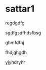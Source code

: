 # sattar1











regdgdfg




















sgdfgsdfhdsfbsg





ghmfdfhj



fhdjghgdh



yjyhdryhr
